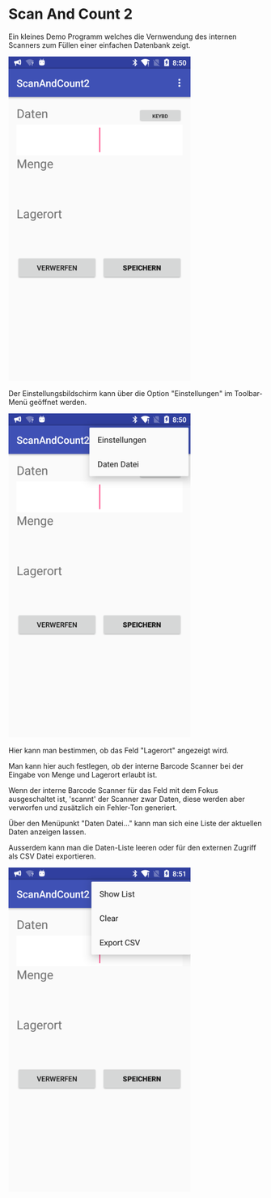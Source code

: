 # Scan And Count 2

Ein kleines Demo Programm welches die Vernwendung des internen Scanners zum Füllen einer einfachen Datenbank zeigt.

![main screen](https://github.com/hjgode/ScanAndCount2/blob/master/app/doc/screen_main.png)

Der Einstellungsbildschirm kann über die Option "Einstellungen" im Toolbar-Menü geöffnet werden.

![main menu](https://github.com/hjgode/ScanAndCount2/blob/master/app/doc/screen_main_menu.png)

Hier kann man bestimmen, ob das Feld "Lagerort" angezeigt wird.

Man kann hier auch festlegen, ob der interne Barcode Scanner bei der Eingabe von Menge und Lagerort erlaubt ist.

Wenn der interne Barcode Scanner für das Feld mit dem Fokus ausgeschaltet ist, 'scannt' der Scanner zwar Daten, diese werden aber verworfen und zusätzlich ein Fehler-Ton generiert.

Über den Menüpunkt "Daten Datei..." kann man sich eine Liste der aktuellen Daten anzeigen lassen.

Ausserdem kann man die Daten-Liste leeren oder für den externen Zugriff als CSV Datei exportieren.

![Daten Datei](https://github.com/hjgode/ScanAndCount2/blob/master/app/doc/screen_main_menu_daten.png)

